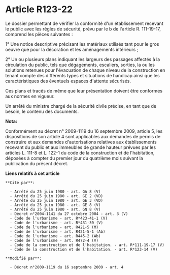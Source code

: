 # Article R123-22

Le dossier permettant de vérifier la conformité d'un établissement recevant le public avec les règles de sécurité, prévu par
le b de l'article R. 111-19-17, comprend les pièces suivantes : 

1° Une notice descriptive précisant les matériaux utilisés tant pour le gros oeuvre que pour la décoration et les
aménagements intérieurs ; 

2° Un ou plusieurs plans indiquant les largeurs des passages affectés à la circulation du public, tels que dégagements,
escaliers, sorties, la ou les solutions retenues pour l'évacuation de chaque niveau de la construction en tenant compte des
différents types et situations de handicap ainsi que les caractéristiques des éventuels espaces d'attente sécurisés. 

Ces plans et tracés de même que leur présentation doivent être conformes aux normes en vigueur. 

Un arrêté du ministre chargé de la sécurité civile précise, en tant que de besoin, le contenu des documents.

**Nota:**

Conformément au décret n° 2009-1119 du 16 septembre 2009, article 5, les dispositions de son article 4 sont applicables aux
demandes de permis de construire et aux demandes d'autorisations relatives aux établissements recevant du public et aux
immeubles de grande hauteur prévues par les articles L. 111-8 et L. 122-1 du code de la construction et de l'habitation,
déposées à compter du premier jour du quatrième mois suivant la publication du présent décret.

**Liens relatifs à cet article**

	**Cité par**:

	  - Arrêté du 25 juin 1980 - art. GA 8 (V)
	  - Arrêté du 25 juin 1980 - art. GE 2 (VD)
	  - Arrêté du 25 juin 1980 - art. GE 3 (VD)
	  - Arrêté du 25 juin 1980 - art. GE 8 (V)
	  - Arrêté du 25 juin 1980 - art. GN 8 (V)
	  - Décret n°2004-1141 du 27 octobre 2004 - art. 3 (V)
	  - Code de l'urbanisme - art. R*423-41-1 (V)
	  - Code de l'urbanisme - art. R*431-30 (V)
	  - Code de l'urbanisme - art. R421-5 (M)
	  - Code de l'urbanisme - art. R421-5-1 (Ab)
	  - Code de l'urbanisme - art. R445-2 (Ab)
	  - Code de l'urbanisme - art. R472-4 (V)
	  - Code de la construction et de l'habitation. - art. R*111-19-17 (V)
	  - Code de la construction et de l'habitation. - art. R*123-14 (V)

	**Modifié par**:

	  - Décret n°2009-1119 du 16 septembre 2009 - art. 4
